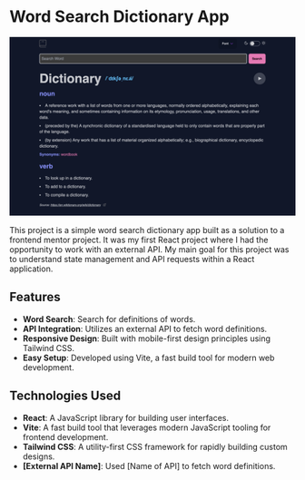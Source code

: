 # Word Search Dictionary App

![Word Search Dictionary App Screenshot](dictionaryscreenshot.png)

This project is a simple word search dictionary app built as a solution to a frontend mentor project. It was my first React project where I had the opportunity to work with an external API. My main goal for this project was to understand state management and API requests within a React application.

## Features

- **Word Search**: Search for definitions of words.
- **API Integration**: Utilizes an external API to fetch word definitions.
- **Responsive Design**: Built with mobile-first design principles using Tailwind CSS.
- **Easy Setup**: Developed using Vite, a fast build tool for modern web development.

## Technologies Used

- **React**: A JavaScript library for building user interfaces.
- **Vite**: A fast build tool that leverages modern JavaScript tooling for frontend development.
- **Tailwind CSS**: A utility-first CSS framework for rapidly building custom designs.
- **[External API Name]**: Used [Name of API] to fetch word definitions.

